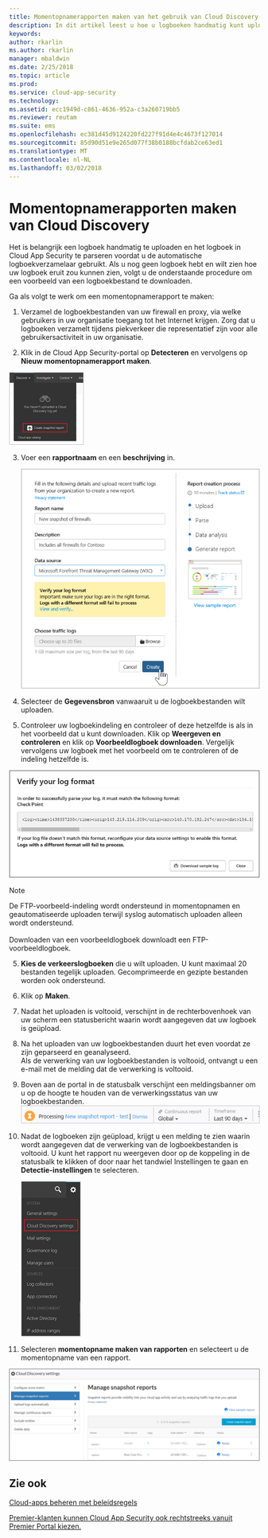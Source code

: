 ```yaml
---
title: Momentopnamerapporten maken van het gebruik van Cloud Discovery-apps | Microsoft Docs
description: In dit artikel leest u hoe u logboeken handmatig kunt uploaden om een momentopnamerapport van uw Cloud Discovery-apps te maken.
keywords: 
author: rkarlin
ms.author: rkarlin
manager: mbaldwin
ms.date: 2/25/2018
ms.topic: article
ms.prod: 
ms.service: cloud-app-security
ms.technology: 
ms.assetid: ecc1949d-c861-4636-952a-c3a260719bb5
ms.reviewer: reutam
ms.suite: ems
ms.openlocfilehash: ec381d45d9124220fd227f91d4e4c4673f127014
ms.sourcegitcommit: 85d90d51e9e265d077f38b0188bcfdab2ce63ed1
ms.translationtype: MT
ms.contentlocale: nl-NL
ms.lasthandoff: 03/02/2018
---
```

# <a name="create-snapshot-cloud-discovery-reports"></a>Momentopnamerapporten maken van Cloud Discovery
Het is belangrijk een logboek handmatig te uploaden en het logboek in Cloud App Security te parseren voordat u de automatische logboekverzamelaar gebruikt.
Als u nog geen logboek hebt en wilt zien hoe uw logboek eruit zou kunnen zien, volgt u de onderstaande procedure om een voorbeeld van een logboekbestand te downloaden.


Ga als volgt te werk om een momentopnamerapport te maken:
  
1.  Verzamel de logboekbestanden van uw firewall en proxy, via welke gebruikers in uw organisatie toegang tot het Internet krijgen. Zorg dat u logboeken verzamelt tijdens piekverkeer die representatief zijn voor alle gebruikersactiviteit in uw organisatie.  
  
2.  Klik in de Cloud App Security-portal op **Detecteren** en vervolgens op **Nieuw momentopnamerapport maken**.  
  
   ![Een nieuw momentopnamerapport maken](./media/create-new-snapshot-report.png)
     
3.  Voer een **rapportnaam** en een **beschrijving** in.
  
     ![Nieuw momentopnamerapport](./media/new-snapshot-report.png) 

4.  Selecteer de **Gegevensbron** vanwaaruit u de logboekbestanden wilt uploaden.  
  
5. Controleer uw logboekindeling en controleer of deze hetzelfde is als in het voorbeeld dat u kunt downloaden. Klik op **Weergeven en controleren** en klik op **Voorbeeldlogboek downloaden**. Vergelijk vervolgens uw logboek met het voorbeeld om te controleren of de indeling hetzelfde is. 

 ![De logboekindeling controleren](./media/cloud-discovery-snapshot-verify.png)  

  > [!NOTE]
  > De FTP-voorbeeld-indeling wordt ondersteund in momentopnamen en geautomatiseerde uploaden terwijl syslog automatisch uploaden alleen wordt ondersteund.<br></br>
Downloaden van een voorbeeldlogboek downloadt een FTP-voorbeeldlogboek.


5.  **Kies de verkeerslogboeken** die u wilt uploaden. U kunt maximaal 20 bestanden tegelijk uploaden. Gecomprimeerde en gezipte bestanden worden ook ondersteund.  
  
6.  Klik op **Maken**.  

7.  Nadat het uploaden is voltooid, verschijnt in de rechterbovenhoek van uw scherm een statusbericht waarin wordt aangegeven dat uw logboek is geüpload.  
  
8.  Na het uploaden van uw logboekbestanden duurt het even voordat ze zijn geparseerd en geanalyseerd.  
Als de verwerking van uw logboekbestanden is voltooid, ontvangt u een e-mail met de melding dat de verwerking is voltooid. 
  
9. Boven aan de portal in de statusbalk verschijnt een meldingsbanner om u op de hoogte te houden van de verwerkingsstatus van uw logboekbestanden.  
![Menubalk logboekbestandsverwerking](./media/processing-log-file-menu-bar.png) 
   
10. Nadat de logboeken zijn geüpload, krijgt u een melding te zien waarin wordt aangegeven dat de verwerking van de logboekbestanden is voltooid. U kunt het rapport nu weergeven door op de koppeling in de statusbalk te klikken of door naar het tandwiel Instellingen te gaan en **Detectie-instellingen** te selecteren.   
  
     ![Tabblad Detectie-instellingen](./media/discovery-settings-tab.png)
11. Selecteren **momentopname maken van rapporten** en selecteert u de momentopname van een rapport.
 
![momentopnamerapport beheren](./media/snapshot-report-managment.png)

  
      
## <a name="see-also"></a>Zie ook  
[Cloud-apps beheren met beleidsregels](control-cloud-apps-with-policies.md)   

[Premier-klanten kunnen Cloud App Security ook rechtstreeks vanuit Premier Portal kiezen.](https://premier.microsoft.com/)  
    
      
  